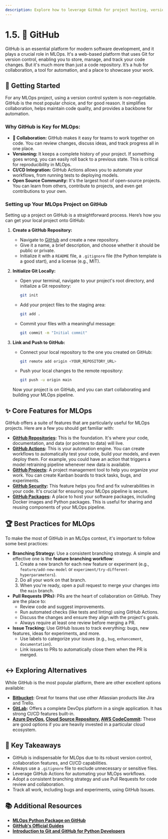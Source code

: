 ```yaml
---
description: Explore how to leverage GitHub for project hosting, version control, and collaboration, facilitating teamwork and project management within an MLOps environment.
---
```


# 1.5. 🐙 GitHub

GitHub is an essential platform for modern software development, and it plays a crucial role in MLOps. It's a web-based platform that uses Git for version control, enabling you to store, manage, and track your code changes. But it's much more than just a code repository. It’s a hub for collaboration, a tool for automation, and a place to showcase your work.

## 🚀 Getting Started

For any MLOps project, using a version control system is non-negotiable. GitHub is the most popular choice, and for good reason. It simplifies collaboration, helps maintain code quality, and provides a backbone for automation.

### Why GitHub is Key for MLOps:

-   **🤝 Collaboration:** GitHub makes it easy for teams to work together on code. You can review changes, discuss ideas, and track progress all in one place.
-   **Versioning:** It keeps a complete history of your project. If something goes wrong, you can easily roll back to a previous state. This is critical for reproducibility in MLOps.
-   **CI/CD Integration:** GitHub Actions allows you to automate your workflows, from running tests to deploying models.
-   **Open Source Community:** It's the largest host of open-source projects. You can learn from others, contribute to projects, and even get contributions to your own.

### Setting up Your MLOps Project on GitHub

Setting up a project on GitHub is a straightforward process. Here’s how you can get your local project onto GitHub:

1.  **Create a GitHub Repository:**
    -   Navigate to [GitHub](https://github.com/new) and create a new repository.
    -   Give it a name, a brief description, and choose whether it should be public or private.
    -   Initialize it with a `README` file, a `.gitignore` file (the Python template is a good start), and a license (e.g., MIT).

2.  **Initialize Git Locally:**
    -   Open your terminal, navigate to your project's root directory, and initialize a Git repository:
        ```bash
        git init
        ```
    -   Add your project files to the staging area:
        ```bash
        git add .
        ```
    -   Commit your files with a meaningful message:
        ```bash
        git commit -m "Initial commit"
        ```

3.  **Link and Push to GitHub:**
    -   Connect your local repository to the one you created on GitHub:
        ```bash
        git remote add origin <YOUR_REPOSITORY_URL>
        ```
    -   Push your local changes to the remote repository:
        ```bash
        git push -u origin main
        ```
    Now your project is on GitHub, and you can start collaborating and building your MLOps pipeline.

## ✨ Core Features for MLOps

GitHub offers a suite of features that are particularly useful for MLOps projects. Here are a few you should get familiar with:

-   **[GitHub Repositories](https://github.com/new):** This is the foundation. It's where your code, documentation, and data (or pointers to data) will live.
-   **[GitHub Actions](https://github.com/features/actions):** This is your automation engine. You can create workflows to automatically test your code, build your models, and even deploy them. For example, you could have an action that triggers a model retraining pipeline whenever new data is available.
-   **[GitHub Projects](https://docs.github.com/en/issues/planning-and-tracking-with-projects/learning-about-projects/about-projects):** A project management tool to help you organize your work. You can create Kanban boards to track tasks, bugs, and experiments.
-   **[GitHub Security](https://github.com/security):** This feature helps you find and fix vulnerabilities in your code. It's crucial for ensuring your MLOps pipeline is secure.
-   **[GitHub Packages](https://github.com/features/packages):** A place to host your software packages, including Docker images and Python packages. This is useful for sharing and reusing components of your MLOps pipeline.

## 🏆 Best Practices for MLOps

To make the most of GitHub in an MLOps context, it's important to follow some best practices:

-   **Branching Strategy:** Use a consistent branching strategy. A simple and effective one is the **feature branching workflow**:
    1.  Create a new branch for each new feature or experiment (e.g., `feature/add-new-model` or `experiment/try-different-hyperparameters`).
    2.  Do all your work on that branch.
    3.  When you're ready, open a pull request to merge your changes into the `main` branch.
-   **Pull Requests (PRs):** PRs are the heart of collaboration on GitHub. They are the place to:
    -   Review code and suggest improvements.
    -   Run automated checks (like tests and linting) using GitHub Actions.
    -   Discuss the changes and ensure they align with the project's goals.
    -   Always require at least one review before merging a PR.
-   **Issue Tracking:** Use GitHub Issues to track everything: bugs, new features, ideas for experiments, and more.
    -   Use labels to categorize your issues (e.g., `bug`, `enhancement`, `documentation`).
    -   Link issues to PRs to automatically close them when the PR is merged.

## ↔️ Exploring Alternatives

While GitHub is the most popular platform, there are other excellent options available:

-   **[Bitbucket](https://bitbucket.org/product):** Great for teams that use other Atlassian products like Jira and Trello.
-   **[GitLab](https://about.gitlab.com/):** Offers a complete DevOps platform in a single application. It has strong CI/CD features built-in.
-   **[Azure DevOps](https://azure.microsoft.com/en-us/products/devops), [Cloud Source Repository](https://cloud.google.com/source-repositories/docs), [AWS CodeCommit](https://aws.amazon.com/codecommit/):** These are good options if you are heavily invested in a particular cloud ecosystem.

## 🔑 Key Takeaways

-   GitHub is indispensable for MLOps due to its robust version control, collaboration features, and CI/CD capabilities.
-   Always use a `.gitignore` file to exclude unnecessary or sensitive files.
-   Leverage GitHub Actions for automating your MLOps workflows.
-   Adopt a consistent branching strategy and use Pull Requests for code review and collaboration.
-   Track all work, including bugs and experiments, using GitHub Issues.

## 📚 Additional Resources

-   **[MLOps Python Package on GitHub](https://github.com/fmind/mlops-python-package)**
-   **[GitHub's Official Guides](https://guides.github.com/)**
-   **[Introduction to Git and GitHub for Python Developers](https://realpython.com/python-git-github-intro/)**
